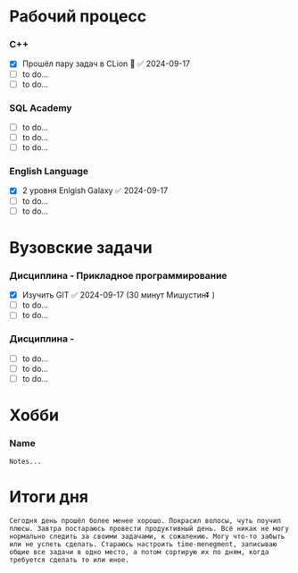 # Рабочий процесс
### C++
- [x] Прошёл пару задач в CLion 🔽 ✅ 2024-09-17
- [ ] to do...
- [ ] to do...
### SQL Academy
- [ ] to do...
- [ ] to do...
- [ ] to do...

### English Language
- [x] 2 уровня Enlgish Galaxy ✅ 2024-09-17
- [ ] to do...
- [ ] to do...

# Вузовские задачи

### Дисциплина - Прикладное программирование
- [x] Изучить GIT ✅ 2024-09-17 (30 минут Мишустин⏬ )
- [ ] to do...
- [ ] to do...

### Дисциплина - 
- [ ] to do...
- [ ] to do...
- [ ] to do...

# Хобби
### Name
	Notes...

# Итоги дня
	Сегодня день прошёл более менее хорошо. Покрасил волосы, чуть поучил плюсы. Завтра постараюсь провести продуктивный день. Всё никак не могу нормально следить за своими задачами, к сожалению. Могу что-то забыть или не успеть сделать. Стараюсь настроить time-menegment, записываю общие все задачи в одно место, а потом сортирую их по дням, когда требуется сделать то или иное. 
